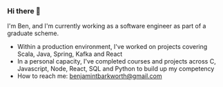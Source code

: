 ### Hi there 👋
I'm Ben, and I'm currently working as a software engineer as part of a graduate scheme.

- Within a production environment, I've worked on projects covering Scala, Java, Spring, Kafka and React
- In a personal capacity, I've completed courses and projects across C, Javascript, Node, React, SQL and Python to build up my competency
- How to reach me: benjamintbarkworth@gmail.com

